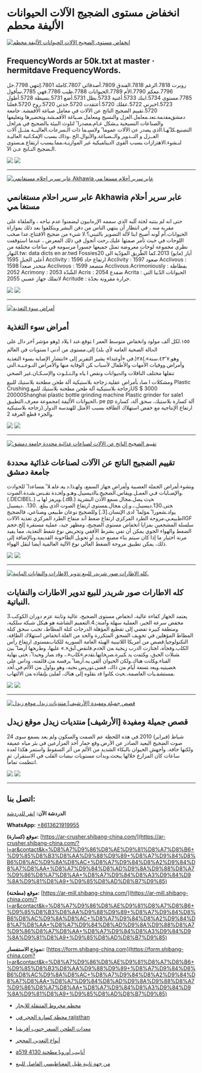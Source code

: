 # انخفاض مستوى الضجيج الآلات الحيوانات الأليفة محطم

<a href="https://swt.shibang-china.com/?l=ar&img&k=%D8%A7%D9%86%D8%AE%D9%81%D8%A7%D8%B6+%D9%85%D8%B3%D8%AA%D9%88%D9%89+%D8%A7%D9%84%D8%B6%D8%AC%D9%8A%D8%AC+%D8%A7%D9%84%D8%A2%D9%84%D8%A7%D8%AA+%D8%A7%D9%84%D8%AD%D9%8A%D9%88%D8%A7%D9%86%D8%A7%D8%AA+%D8%A7%D9%84%D8%A3%D9%84%D9%8A%D9%81%D8%A9+%D9%85%D8%AD%D8%B7%D9%85" target="_blank">![انخفاض مستوى الضجيج الآلات الحيوانات الأليفة محطم](http://static.shibang-china.com/all-800x300/831.jpg)</a>

## FrequencyWords ar 50k.txt at master · hermitdave FrequencyWords.
روبرت 7818.الرغم 7818.الفندق 7809.أصدقائي 7807.كاملة 7801.إنتهى 7798.حل 7796.معكم 7790.الأم 7789.الحيوانات 7788.طيب 7786.فهي 7785.سأقول 7785.مستوى 5734.ابنك 5733.أغنية 5733.بطل 5731.أضع 5731.بسيطة 5728.أطول 5723.اخبرني 5722.عقلك 5720.أعتقدت 5720.جدتي 5720.روح 5720.فعلنا 5720.تقييم الضجيج الناتج عن الآلات في معامل صباغة الأقمشة. جامعة دمشقﻤﻘﺩﻤﺔ.ﺘﻌﺩ.ﻤﻌﺎﻤل.ﺍﻟﻐﺯل ﻭﺍﻟﻨﺴﻴﺞ ﻭﻤﻌﺎﻤل ﺼـﺒﺎﻏﺔ ﺍﻷﻗﻤـﺸﺔ.ﻭﺘﺤﻀﻴﺭﻫﺎ ﻭﺘﻐﻠﻴﻔﻬﺎ ﻭﺍﻟﺼﻨﺎﻋﺎﺕ ﺍﻟﻨﺴﻴﺠﻴﺔ ﺒـﺸﻜل ﻋـﺎﻡ.ﻤﺼﺩﺭﺍﹰ ﻟﺘﻠﻭﺙ ﺍﻟﺒﻴﺌﺔ ﺒﺎﻟﻀﺠﻴﺞ ﻓﻲ ﻤﺭﺍﺤل ﺍﻟﺘﺼﻨﻴﻊ.ﻜﻠﹼﻬـﺎ.ﺍﻟﺫﻱ ﻴﺼﺩﺭ ﻋﻥ ﺍﻵﻻﺕ ﻋﻤﻭﻤﺎﹰ ﻭﻻﺴﻴ.ﻤﺎ ﺫﺍﺕ ﺍﻟـﺴﺭﻋﺎﺕ.ﺍﻟﻌﺎﻟﻴــﺔ ﻤﺜــل ﺁﻻﺕ ﺍﻟﻐــﺯل ﻭ ﺍﻟﺘــﺩﻭﻴﺭ ﻭﺍﻟــﺼﺒﺎﻏﺔ.ﻭﺍﻷﻨﻭﺍل.ﺍﻟﺦ ،ﻭﺫﻟﻙ ﺒﺴﺒﺏ ﺍﻹﻤﻜ.ﺎﻨﻴﺔ ﺍﻟﻌﺎﻟﻴـﺔ ﻟﻨـﺸﻭﺀ.ﺍﻻﻫﺘﺯﺍﺯﺍﺕ ﺒﺴﺒﺏ ﺍﻟﻘﻭﻯ ﺍﻟﺩﻴﻨﺎﻤﻴﻜﻴﺔ ﻏﻴﺭ ﺍﻟﻤﻭﺍﺯﻨـﺔ،ﻤﻤﺎ.ﻴﺴﺒﺏ ﺍﺭﺘﻔﺎﻉ ﻤـﺴﺘﻭﻯ ﺍﻟـﻀﺠﻴﺞ ﺍﻟﻨـﺎﺘﺞ ﻋـﻥ ﺍﻵ.


<a href="https://whatsapp.shibangsoft.com/WhatsApp.php" target="_blank" title="WhatsApp">![](http://static.shibang-china.com/icon/whatsapp.png)</a> <a href="https://swt.shibang-china.com/?l=ar&icon&k=%D8%A7%D9%86%D8%AE%D9%81%D8%A7%D8%B6+%D9%85%D8%B3%D8%AA%D9%88%D9%89+%D8%A7%D9%84%D8%B6%D8%AC%D9%8A%D8%AC+%D8%A7%D9%84%D8%A2%D9%84%D8%A7%D8%AA+%D8%A7%D9%84%D8%AD%D9%8A%D9%88%D8%A7%D9%86%D8%A7%D8%AA+%D8%A7%D9%84%D8%A3%D9%84%D9%8A%D9%81%D8%A9+%D9%85%D8%AD%D8%B7%D9%85" target="_blank">![](http://static.shibang-china.com/icon/chat-ar.png)</a>

---

<a href="https://swt.shibang-china.com/?l=ar&img&k=%D8%A7%D9%86%D8%AE%D9%81%D8%A7%D8%B6+%D9%85%D8%B3%D8%AA%D9%88%D9%89+%D8%A7%D9%84%D8%B6%D8%AC%D9%8A%D8%AC+%D8%A7%D9%84%D8%A2%D9%84%D8%A7%D8%AA+%D8%A7%D9%84%D8%AD%D9%8A%D9%88%D8%A7%D9%86%D8%A7%D8%AA+%D8%A7%D9%84%D8%A3%D9%84%D9%8A%D9%81%D8%A9+%D9%85%D8%AD%D8%B7%D9%85" target="_blank">![عابر سرير احلام مستغانمي Akhawia ﻋﺎﺑﺮ ﺳﺮﻳﺮ أﺣﻼم ﻣﺴﺘﻐﺎ ﻤﻲ](http://static.shibang-china.com/all-800x300/209.jpg)</a>

## عابر سرير احلام مستغانمي Akhawia ﻋﺎﺑﺮ ﺳﺮﻳﺮ أﺣﻼم ﻣﺴﺘﻐﺎ ﻤﻲ
ﺣﺘﻰ اﻧﻪ ﻟﻢ ﻳﻨﺘﺒﻪ ﻟﺠﺜﺔ آﻠﺒﻪ اﻟﺬي ﺳﻤﻤﻪ اﻹرهﺎﺑﻴﻮن ﻟﻴﻀﻤﻨﻮا ﻋﺪم ﻧﺒﺎﺣﻪ ، واﻟﻤﻠﻘﺎة ﻋﻠﻰ ﻣﻘﺮﺑﺔ ﻣﻨﻪ ، ﻓﻲ اﻧﺘﻈﺎر أن ﻳﻨﺘﻬﻲ اﻟﻨﺎس ﻣﻦ دﻓﻦ اﻟﺒﺸﺮ وﻳﺘﻜﻠﻔﻮا ﺑﻌﺪ ذﻟﻚ ﺑﻤﻮاراة اﻟﺤﻴﻮاﻧﺎت.أم آﻮﻧﻪ أﺻﺒﺢ اﺑﻨﺎ ﻵﻟﺔ اﻟﺘﺼﻮﻳﺮ ﺑﺎﻟﺘﺒﻨﻲ؟.ﻻ ﺷﻲء ﻣﻦ ﺿﺠﻴﺞ اﻻﻓﺘﺘﺎح.ﻋﺪا ﺻﺨﺐ اﻟﻠﻮﺣﺎت ﻓﻲ ﺧﺒﺚ ﺗﺂﻣﺮ ﺻﻤﺘﻬﺎ ﻋﻠﻴﻚ.رﺣﺖ أﺗﺠﻮل ﻓﻲ ذﻟﻚ اﻟﻤﻌﺮض ، ﻋﻨﺪﻣﺎ اﺳﺘﻮﻗﻔﺖ ﻧﻈﺮي ﻣﺠﻤﻮﻋﺔ ﻟﻮﺣﺎت ﻣﻌﺮوﺿﺔ ﺗﻤﺜﻞ ﺟﻤﻴﻌﻬﺎ ﺟﺴﻮرا ﻣﺮﺳﻮﻣﺔ ﻓﻲ ﺳﺎﻋﺎت ﻣﺨﺘﻠﻔﺔ ﻣﻦ اﻟﻨﻬﺎر.tw: data dicts en ar.twd Fossies20 أيار (مايو) 2013.كما الطّريق المؤدّية الى أعلى الجبل 1595 Acclivity : ارتفاع حاد 1596 Acclivity : صعود 1597 Acclivous : متحدر صعداً 1598 Acclivous : متصعد 1599 Acclivous.Acrimoniously : بفظاظة 2052 Acrimony : الشّدّة 2053 Acris : ضفدع 2054 Acrita : الحيوانات الدّنيا التي لاتملك جهاز عصبي 2055 Acritude : حرارة مقرونة بحدّة.


<a href="https://whatsapp.shibangsoft.com/WhatsApp.php" target="_blank" title="WhatsApp">![](http://static.shibang-china.com/icon/whatsapp.png)</a> <a href="https://swt.shibang-china.com/?l=ar&icon&k=%D8%A7%D9%86%D8%AE%D9%81%D8%A7%D8%B6+%D9%85%D8%B3%D8%AA%D9%88%D9%89+%D8%A7%D9%84%D8%B6%D8%AC%D9%8A%D8%AC+%D8%A7%D9%84%D8%A2%D9%84%D8%A7%D8%AA+%D8%A7%D9%84%D8%AD%D9%8A%D9%88%D8%A7%D9%86%D8%A7%D8%AA+%D8%A7%D9%84%D8%A3%D9%84%D9%8A%D9%81%D8%A9+%D9%85%D8%AD%D8%B7%D9%85" target="_blank">![](http://static.shibang-china.com/icon/chat-ar.png)</a>

---

<a href="https://swt.shibang-china.com/?l=ar&img&k=%D8%A7%D9%86%D8%AE%D9%81%D8%A7%D8%B6+%D9%85%D8%B3%D8%AA%D9%88%D9%89+%D8%A7%D9%84%D8%B6%D8%AC%D9%8A%D8%AC+%D8%A7%D9%84%D8%A2%D9%84%D8%A7%D8%AA+%D8%A7%D9%84%D8%AD%D9%8A%D9%88%D8%A7%D9%86%D8%A7%D8%AA+%D8%A7%D9%84%D8%A3%D9%84%D9%8A%D9%81%D8%A9+%D9%85%D8%AD%D8%B7%D9%85" target="_blank">![أﻣﺮاض ﺳﻮء اﻟﺘﻐﺬﻳﺔ](http://static.shibang-china.com/all-800x300/608.jpg)</a>

## أﻣﺮاض ﺳﻮء اﻟﺘﻐﺬﻳﺔ
١٥٥.ﻟﻜﻞ أﻟﻒ ﻣﻮﻟﻮد واﻧﺨﻔﺎض ﻣﺘﻮﺳﻂ اﻟﻌﻤﺮ ا ﺘﻮﻗﻊ.ﻋﻨﺪ ا ﻴﻼد (وﻫﻮ ﻣﺆﺷﺮ آﺧﺮ دال ﻋﻠﻰ اﳊﺎﻟﺔ اﻟﺼﺤﻴﺔ اﻟﻌﺎﻣﺔ ﻷي ﺑﻠﺪ) إﻟﻰ.ﻣﺴﺘﻮى ﻣﻦ أدﻧﻰ ا ﺴﺘﻮﻳﺎت ﻓﻲ اﻟﻌﺎﻟﻢ وﻫﻮ.٤٣٬٧.ﺳﻨﺔ».)٢٨(.ﻓﻲ «أوﻏﻨﺪا» ﻳﺸﻴﺮ اﻟﺘﻘﺮﻳﺮ إﻟﻰ «اﻧﺘﺸﺎر اﻹﺻﺎﺑﺔ ﺑﺴﻮء اﻟﺘﻐﺬﻳﺔ وأﻣﺮاض.ووﻓﻴﺎت اﻷﻣﻬﺎت واﻷﻃﻔﺎل ﻷﺳﺒﺎب ﻜﻦ اﻟﻮﻗﺎﻳﺔ ﻣﻨﻬﺎ واﻷﻣﺮاض اﻟﻨـﻮﻋـﻴـﺔ.اﻟﺘﻲ ﺗﻨﻘﻠﻬﺎ ﻣﺨﺘﻠﻒ اﻟﻨﺎﻗﻼت واﳊﻴﻮاﻧﺎت وﻧﻘﺺ ا ﻴﺎه واﻟـﺘـﻠـﻮث واﻹﺳـﻜـﺎن.ﻏﻴﺮ اﻟﺼﺤﻲ وﻣﺸﻜﻼت ا ﺼﺎﺑ ﺑﺄﻣﺮاض ﻋﻘﻠﻴﺔ.زجاجة بلاستيكية آلة طحن مطحنة بلاستيك للبيع Plastic Crushing.زجاجة بلاستيكية آلة طحن مطحنة بلاستيك للبيعUS $ 3000 20000Shanghai plastic bottle grinding machine Plastic grinder for sale1 مجموعة معرف.التطبيق( الحيوانات الأليفة، pe pp آلة كسارة بلاستيك، سحق آلة، كسارة زجاجة بلاستيكية).ارتفاع الإنتاجية مع خفض استهلاك الطاقة بسبب الأمثل للهندسة الدوار والجزء قطع الغرفة 2.


<a href="https://whatsapp.shibangsoft.com/WhatsApp.php" target="_blank" title="WhatsApp">![](http://static.shibang-china.com/icon/whatsapp.png)</a> <a href="https://swt.shibang-china.com/?l=ar&icon&k=%D8%A7%D9%86%D8%AE%D9%81%D8%A7%D8%B6+%D9%85%D8%B3%D8%AA%D9%88%D9%89+%D8%A7%D9%84%D8%B6%D8%AC%D9%8A%D8%AC+%D8%A7%D9%84%D8%A2%D9%84%D8%A7%D8%AA+%D8%A7%D9%84%D8%AD%D9%8A%D9%88%D8%A7%D9%86%D8%A7%D8%AA+%D8%A7%D9%84%D8%A3%D9%84%D9%8A%D9%81%D8%A9+%D9%85%D8%AD%D8%B7%D9%85" target="_blank">![](http://static.shibang-china.com/icon/chat-ar.png)</a>

---

<a href="https://swt.shibang-china.com/?l=ar&img&k=%D8%A7%D9%86%D8%AE%D9%81%D8%A7%D8%B6+%D9%85%D8%B3%D8%AA%D9%88%D9%89+%D8%A7%D9%84%D8%B6%D8%AC%D9%8A%D8%AC+%D8%A7%D9%84%D8%A2%D9%84%D8%A7%D8%AA+%D8%A7%D9%84%D8%AD%D9%8A%D9%88%D8%A7%D9%86%D8%A7%D8%AA+%D8%A7%D9%84%D8%A3%D9%84%D9%8A%D9%81%D8%A9+%D9%85%D8%AD%D8%B7%D9%85" target="_blank">![تقييم الضجيج الناتج عن الآلات لصناعات غذائية محددة جامعة دمشق](http://static.shibang-china.com/all-800x300/1014.jpg)</a>

## تقييم الضجيج الناتج عن الآلات لصناعات غذائية محددة جامعة دمشق
ﻭﻨﺸﻭﺀ.ﺃﻤﺭﺍﺽ ﺍﻟﺠﻤﻠﺔ ﺍﻟﻌﺼﺒﻴﺔ ﻭﺃﻤﺭﺍﺽ ﺠﻬﺎﺯ ﺍﻟﺴﻤﻊ، ﻭﻟﻬـﺫﺍ.ﺩ ﻴﻌ.ﻋﺎﻤ ﻼﹰ ﻤﺴﺎﻋﺩﺍﹰ ﻟﻠﺤﻭﺍﺩﺙ ﻭﺍﻹﺼـﺎﺒﺎﺕ ﻓـﻲ ﺍﻟﻌﻤـل.ﻭﻴﻘﺎﺱ.ﺍﻟﻀﺠﻴﺞ.ﺒﺎﻟﺩﻴﺴﻴﺒل.ﻭﻫـﻭ.ﻭﺍﺤـﺩﺓ ﺘﻘـﻴﺱ ﺸـﺩﺓ.ﺍﻟﺼﻭﺕ.(.DECIBEL.) ﻭﻴﺭﻤﺯ ﻟﻬﺎ ﺒـ.(.dB.) ﺤﻴﺙ ﻴﺼل.ﻤﺠﺎل ﺴﻤﻊ ﺍﻷﺫﻥ ﺍﻟﺒﺸﺭﻴﺔ ﺤﺘﻰ.130.ﺩﻴﺴﻴﺒل.،.ﻭ.ﺇﻥ ﻤﺠﺎل.ﻤﺴﺘﻭﻯ ﺍﺭﺘﻔﺎﻉ ﺍﻟﺼﻭﺕ ﺍﻟﺫﻱ ﻴﺒﻠﻎ. .130. .ﺩﻴﺴﻴﺒل ﻴﻭﻟﺩ.ﺸﻌﻭﺭﺍﹰ ﻤﺅﻟﻤﺎﹰ ﻟﺩﻯ ﺍﻹﻨﺴﺎﻥ.[3.] ﻭﻟﻠﻀﺠﻴﺞ ﻨﻭﻋﺎﻥ ﻁﺒﻴﻌﻲ ﻭﺼﻨﺎﻋﻲ، ﻓﺎﻟﻀﺠﻴﺞ ﺍﻟﻁﺒﻴﻌـﻲ.مروحة الطرد المركزي ارتفاع ضغط آند منفاخ الطرد المركزي تغذية الآلاتGF سلسلة المشجعين بمزايا انخفاض مستوى الضجيج، ومظهر جيد، عملية مستقرة إلخ.حجم الضغط والهواء الجوي يمكن أن تفي بشرط الأفقي وتحريض نوع شفط التغذية، مما يفيد مرنة اختيار ما إذا كان سيتم بناء مصنع جديد أو تحويل الطاحونة القديمة.وبالإضافة إلى ذلك، يمكن تطبيق مروحة الضغط العالي نوع الآلية العالمية أيضا لنقل الهواء.


<a href="https://whatsapp.shibangsoft.com/WhatsApp.php" target="_blank" title="WhatsApp">![](http://static.shibang-china.com/icon/whatsapp.png)</a> <a href="https://swt.shibang-china.com/?l=ar&icon&k=%D8%A7%D9%86%D8%AE%D9%81%D8%A7%D8%B6+%D9%85%D8%B3%D8%AA%D9%88%D9%89+%D8%A7%D9%84%D8%B6%D8%AC%D9%8A%D8%AC+%D8%A7%D9%84%D8%A2%D9%84%D8%A7%D8%AA+%D8%A7%D9%84%D8%AD%D9%8A%D9%88%D8%A7%D9%86%D8%A7%D8%AA+%D8%A7%D9%84%D8%A3%D9%84%D9%8A%D9%81%D8%A9+%D9%85%D8%AD%D8%B7%D9%85" target="_blank">![](http://static.shibang-china.com/icon/chat-ar.png)</a>

---

<a href="https://swt.shibang-china.com/?l=ar&img&k=%D8%A7%D9%86%D8%AE%D9%81%D8%A7%D8%B6+%D9%85%D8%B3%D8%AA%D9%88%D9%89+%D8%A7%D9%84%D8%B6%D8%AC%D9%8A%D8%AC+%D8%A7%D9%84%D8%A2%D9%84%D8%A7%D8%AA+%D8%A7%D9%84%D8%AD%D9%8A%D9%88%D8%A7%D9%86%D8%A7%D8%AA+%D8%A7%D9%84%D8%A3%D9%84%D9%8A%D9%81%D8%A9+%D9%85%D8%AD%D8%B7%D9%85" target="_blank">![كله الاطارات صور شريدر للبيع تدوير الاطارات والنفايات النباتية.](http://static.shibang-china.com/all-800x300/501.jpg)</a>

## كله الاطارات صور شريدر للبيع تدوير الاطارات والنفايات النباتية.
3.يعتمد الجهاز كفاءة عالية، انخفاض مستوى الضجيج، عالية وثابتة عزم دوران الكوكب مخفض سرعة الجير، العملية سهلة وآمنة;.4.التعميم الشاشة هو هيكل شبكة سلكية، ومنطقة كبيرة تفضي إلى تقطيع المؤهلة الدرجات كتلة المطاط، تجنب سحق كتلة المطاط المؤهلين في تجويف السحق المتكررة والحد من الغلة.انخفاض استهلاك الطاقة، التكنولوجيا.قصص من أمريكا اللاتينية الهيئة العامة السورية للكتابﻤﺴﺘﻭﻯ ﺍﺭﺘﻔﺎﻉ ﺭﺃﺱ ﺍﻟﻜﻠﺏ.ﻭﻓﺠﺄﺓ، ﺍﺠﺘﺎﺯﺕ ﺍﻟﺩﺭﺏ ﺯﻨﺠﻴﺔ ﻤﻥ ﺍﻟﺨﺩﻡ.ﻓﺎﻨﻘﺽ.ﺁﺒﻕ«.» ﻋﻠﻴﻬﺎ، ﻭﻁﺭﺤﻬﺎ ﺃﺭﻀﺎﹰ ﺒﻴﻥ ﺸﺘﻼﺕ ﺍﻟﺤﺒﻕ، ﻭﻜﺘﻤﺕ ﻴﺩ ﻜﺒﻴﺭﺓ.ﺼﺭﺨﺎﺘﻬﺎ.ﺘﻘﺩﻡ.»ﻜﻠﺏ«.، ﻭﻗﺩ ﺼﺎﺭ ﻭﺤﻴﺩﺍﹰ، ﺤﺘﻰ ﻨﻬﺎﻴﺔ ﺍﻟﻔﻨﺎﺀ.ﻭﻜﺎﻨﺕ ﻫﻨﺎﻙ.ﻭﻟﻜﻥ ﺍﻟﺤﻴﻭﺍﻥ ﺃﻟﻘﻰ ﺒﻪ.ﺃﺭﻀﺎﹰ ﺒﺭﻓﺴﺔ ﻤﻥ.ﻗﺎﺌﻤﺘﻪ، ﻭﺩﺍﺱ ﻋﻠﻰ ﺨﺼﻴﺘﻴﻪ.ﻭﺒﻌﺩ ﺘﺴﻌﺔ ﺃﻴﺎﻡ ﻤﻥ ﺫﻟﻙ، ﻗﻀﻰ.ﺘﻭﺭﻴﺱ ﻨﺤﺒﻪ، ﻭﻫﻭ ﻴﻭﻟﻭل ﻤﻥ ﺍﻷﻟﻡ.ﻓﻲ.ﺃﺤﺩ ﻤﺴﺘﺸﻔ.ﻴﺎﺕ ﺍﻟﻌﺎﺼﻤﺔ،.ﺤﻴﺙ ﻜﺎﻨﻭﺍ ﻗﺩ ﻨﻘﻠﻭﻩ ﺇﻟﻰ ﻫﻨﺎﻙ، ﺁﻤﻠﻴﻥ ﺒﺈﻨﻘﺎﺫﻩ ﻤﻥ ﺍﻻﻟﺘﻬﺎﺏ.


<a href="https://whatsapp.shibangsoft.com/WhatsApp.php" target="_blank" title="WhatsApp">![](http://static.shibang-china.com/icon/whatsapp.png)</a> <a href="https://swt.shibang-china.com/?l=ar&icon&k=%D8%A7%D9%86%D8%AE%D9%81%D8%A7%D8%B6+%D9%85%D8%B3%D8%AA%D9%88%D9%89+%D8%A7%D9%84%D8%B6%D8%AC%D9%8A%D8%AC+%D8%A7%D9%84%D8%A2%D9%84%D8%A7%D8%AA+%D8%A7%D9%84%D8%AD%D9%8A%D9%88%D8%A7%D9%86%D8%A7%D8%AA+%D8%A7%D9%84%D8%A3%D9%84%D9%8A%D9%81%D8%A9+%D9%85%D8%AD%D8%B7%D9%85" target="_blank">![](http://static.shibang-china.com/icon/chat-ar.png)</a>

---

<a href="https://swt.shibang-china.com/?l=ar&img&k=%D8%A7%D9%86%D8%AE%D9%81%D8%A7%D8%B6+%D9%85%D8%B3%D8%AA%D9%88%D9%89+%D8%A7%D9%84%D8%B6%D8%AC%D9%8A%D8%AC+%D8%A7%D9%84%D8%A2%D9%84%D8%A7%D8%AA+%D8%A7%D9%84%D8%AD%D9%8A%D9%88%D8%A7%D9%86%D8%A7%D8%AA+%D8%A7%D9%84%D8%A3%D9%84%D9%8A%D9%81%D8%A9+%D9%85%D8%AD%D8%B7%D9%85" target="_blank">![قصص جميلة ومفيدة [الأرشيف] منتديات زيدل موقع زيدل](http://static.shibang-china.com/all-800x300/1111.jpg)</a>

## قصص جميلة ومفيدة [الأرشيف] منتديات زيدل موقع زيدل
24 شباط (فبراير) 2010.في هذه اللحظة عم الصمت والسكون ولم يعد يسمع سوى صوت الضجيج البعيد الصادر عن الأرض.وقع حمار أحد المزارعين في بئر مياه عميقة ولكنها جافة، وأجهش الحيوان بالبكاء الشديد من الألم من أثر السقوط واستمر هكذا لعدة ساعات كان المزارع خلالها يبحث.وبدأت مستويات نبضات القلب في الاستقرار، ثم انتظمت تماماً.

<a href="https://whatsapp.shibangsoft.com/WhatsApp.php" target="_blank" title="WhatsApp">![](http://static.shibang-china.com/icon/whatsapp.png)</a> <a href="https://swt.shibang-china.com/?l=ar&icon&k=%D8%A7%D9%86%D8%AE%D9%81%D8%A7%D8%B6+%D9%85%D8%B3%D8%AA%D9%88%D9%89+%D8%A7%D9%84%D8%B6%D8%AC%D9%8A%D8%AC+%D8%A7%D9%84%D8%A2%D9%84%D8%A7%D8%AA+%D8%A7%D9%84%D8%AD%D9%8A%D9%88%D8%A7%D9%86%D8%A7%D8%AA+%D8%A7%D9%84%D8%A3%D9%84%D9%8A%D9%81%D8%A9+%D9%85%D8%AD%D8%B7%D9%85" target="_blank">![](http://static.shibang-china.com/icon/chat-ar.png)</a>

---
## اتصل بنا:

**الدردشة الآن:** [انقر للدردشة](https://swt.shibang-china.com?l=ar&contact&k=%D8%A7%D9%86%D8%AE%D9%81%D8%A7%D8%B6+%D9%85%D8%B3%D8%AA%D9%88%D9%89+%D8%A7%D9%84%D8%B6%D8%AC%D9%8A%D8%AC+%D8%A7%D9%84%D8%A2%D9%84%D8%A7%D8%AA+%D8%A7%D9%84%D8%AD%D9%8A%D9%88%D8%A7%D9%86%D8%A7%D8%AA+%D8%A7%D9%84%D8%A3%D9%84%D9%8A%D9%81%D8%A9+%D9%85%D8%AD%D8%B7%D9%85)

**WhatsApp:**  [+8613621919955](https://whatsapp.shibangsoft.com/WhatsApp.php)

**موقع (كسارة):** [https://ar-crusher.shibang-china.com/](https://ar-crusher.shibang-china.com/?l=ar&contact&k=%D8%A7%D9%86%D8%AE%D9%81%D8%A7%D8%B6+%D9%85%D8%B3%D8%AA%D9%88%D9%89+%D8%A7%D9%84%D8%B6%D8%AC%D9%8A%D8%AC+%D8%A7%D9%84%D8%A2%D9%84%D8%A7%D8%AA+%D8%A7%D9%84%D8%AD%D9%8A%D9%88%D8%A7%D9%86%D8%A7%D8%AA+%D8%A7%D9%84%D8%A3%D9%84%D9%8A%D9%81%D8%A9+%D9%85%D8%AD%D8%B7%D9%85)

**موقع (مطحنة):** [https://ar-mill.shibang-china.com/](https://ar-mill.shibang-china.com/?l=ar&contact&k=%D8%A7%D9%86%D8%AE%D9%81%D8%A7%D8%B6+%D9%85%D8%B3%D8%AA%D9%88%D9%89+%D8%A7%D9%84%D8%B6%D8%AC%D9%8A%D8%AC+%D8%A7%D9%84%D8%A2%D9%84%D8%A7%D8%AA+%D8%A7%D9%84%D8%AD%D9%8A%D9%88%D8%A7%D9%86%D8%A7%D8%AA+%D8%A7%D9%84%D8%A3%D9%84%D9%8A%D9%81%D8%A9+%D9%85%D8%AD%D8%B7%D9%85)

**نموذج الاستفسار:** [https://form.shibang-china.com](https://form.shibang-china.com?l=ar&contact&k=%D8%A7%D9%86%D8%AE%D9%81%D8%A7%D8%B6+%D9%85%D8%B3%D8%AA%D9%88%D9%89+%D8%A7%D9%84%D8%B6%D8%AC%D9%8A%D8%AC+%D8%A7%D9%84%D8%A2%D9%84%D8%A7%D8%AA+%D8%A7%D9%84%D8%AD%D9%8A%D9%88%D8%A7%D9%86%D8%A7%D8%AA+%D8%A7%D9%84%D8%A3%D9%84%D9%8A%D9%81%D8%A9+%D9%85%D8%AD%D8%B7%D9%85)

* [محطم مخروط المتنقلة للإيجار](../28/%D9%85%D8%AD%D8%B7%D9%85%20%D9%85%D8%AE%D8%B1%D9%88%D8%B7%20%D8%A7%D9%84%D9%85%D8%AA%D9%86%D9%82%D9%84%D8%A9%20%D9%84%D9%84%D8%A5%D9%8A%D8%AC%D8%A7%D8%B1.md)

* [محطة كسارة الحجر في rajisthan](../28/%D9%85%D8%AD%D8%B7%D8%A9%20%D9%83%D8%B3%D8%A7%D8%B1%D8%A9%20%D8%A7%D9%84%D8%AD%D8%AC%D8%B1%20%D9%81%D9%8A%20rajisthan.md)

* [معدات الطحن السعر جنوب أفريقيا](../30/%D9%85%D8%B9%D8%AF%D8%A7%D8%AA%20%D8%A7%D9%84%D8%B7%D8%AD%D9%86%20%D8%A7%D9%84%D8%B3%D8%B9%D8%B1%20%D8%AC%D9%86%D9%88%D8%A8%20%D8%A3%D9%81%D8%B1%D9%8A%D9%82%D9%8A%D8%A7.md)

* [أنواع التعدين المحجر](../29/%D8%A3%D9%86%D9%88%D8%A7%D8%B9%20%D8%A7%D9%84%D8%AA%D8%B9%D8%AF%D9%8A%D9%86%20%D8%A7%D9%84%D9%85%D8%AD%D8%AC%D8%B1.md)

* [a519 4130 أنابيب أوروبا مطحنة](../29/a519%204130%20%D8%A3%D9%86%D8%A7%D8%A8%D9%8A%D8%A8%20%D8%A3%D9%88%D8%B1%D9%88%D8%A8%D8%A7%20%D9%85%D8%B7%D8%AD%D9%86%D8%A9.md)

* [من جهة ثانية طبل المغناطيسي الفاصل للبيع](../29/%D9%85%D9%86%20%D8%AC%D9%87%D8%A9%20%D8%AB%D8%A7%D9%86%D9%8A%D8%A9%20%D8%B7%D8%A8%D9%84%20%D8%A7%D9%84%D9%85%D8%BA%D9%86%D8%A7%D8%B7%D9%8A%D8%B3%D9%8A%20%D8%A7%D9%84%D9%81%D8%A7%D8%B5%D9%84%20%D9%84%D9%84%D8%A8%D9%8A%D8%B9.md)